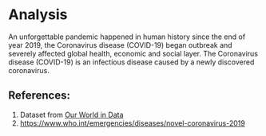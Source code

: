 # Analysis

An unforgettable pandemic happened in human history since the end of year 2019, the Coronavirus disease (COVID-19) began outbreak and
severely affected global health, economic and social layer. The Coronavirus disease (COVID-19) is an infectious disease caused by a newly discovered coronavirus.

## References:
1. Dataset from <a href="https://github.com/owid/covid-19-data/tree/master/public/data">Our World in Data</a>
2. https://www.who.int/emergencies/diseases/novel-coronavirus-2019